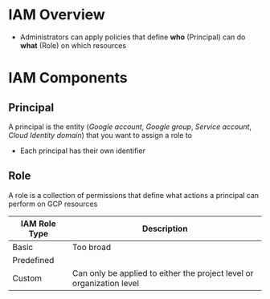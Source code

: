 # IAM Overview

* Administrators can apply policies that define **who** (Principal) can do **what** (Role) on which resources

# IAM Components

## Principal

A principal is the entity (*Google account*, *Google group*, *Service account*, *Cloud Identity domain*) that you want to assign a role to

* Each principal has their own identifier

## Role

A role is a collection of permissions that define what actions a principal can perform on GCP resources

| IAM Role Type | Description |
| --- | --- |
| Basic | Too broad |
| Predefined | |
| Custom | Can only be applied to either the project level or organization level |